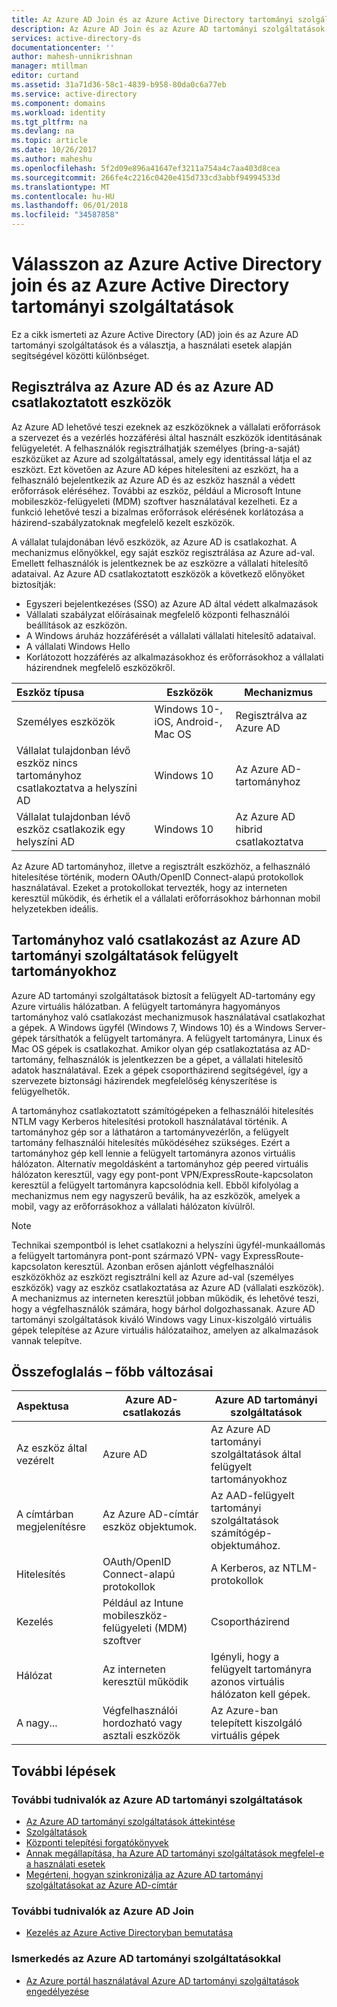 ```yaml
---
title: Az Azure AD Join és az Azure Active Directory tartományi szolgáltatások összehasonlítása |} Microsoft Docs
description: Az Azure AD Join és az Azure AD tartományi szolgáltatások érdemesebb
services: active-directory-ds
documentationcenter: ''
author: mahesh-unnikrishnan
manager: mtillman
editor: curtand
ms.assetid: 31a71d36-58c1-4839-b958-80da0c6a77eb
ms.service: active-directory
ms.component: domains
ms.workload: identity
ms.tgt_pltfrm: na
ms.devlang: na
ms.topic: article
ms.date: 10/26/2017
ms.author: maheshu
ms.openlocfilehash: 5f2d09e896a41647ef3211a754a4c7aa403d8cea
ms.sourcegitcommit: 266fe4c2216c0420e415d733cd3abbf94994533d
ms.translationtype: MT
ms.contentlocale: hu-HU
ms.lasthandoff: 06/01/2018
ms.locfileid: "34587858"
---
```

# <a name="choose-between-azure-active-directory-join-and-azure-active-directory-domain-services"></a>Válasszon az Azure Active Directory join és az Azure Active Directory tartományi szolgáltatások
Ez a cikk ismerteti az Azure Active Directory (AD) join és az Azure AD tartományi szolgáltatások és a választja, a használati esetek alapján segítségével közötti különbséget.

## <a name="azure-ad-registered-and-azure-ad-joined-devices"></a>Regisztrálva az Azure AD és az Azure AD csatlakoztatott eszközök
Az Azure AD lehetővé teszi ezeknek az eszközöknek a vállalati erőforrások a szervezet és a vezérlés hozzáférési által használt eszközök identitásának felügyeletét. A felhasználók regisztrálhatják személyes (bring-a-saját) eszközüket az Azure ad szolgáltatással, amely egy identitással látja el az eszközt. Ezt követően az Azure AD képes hitelesíteni az eszközt, ha a felhasználó bejelentkezik az Azure AD és az eszköz használ a védett erőforrások eléréséhez. További az eszköz, például a Microsoft Intune mobileszköz-felügyeleti (MDM) szoftver használatával kezelheti. Ez a funkció lehetővé teszi a bizalmas erőforrások elérésének korlátozása a házirend-szabályzatoknak megfelelő kezelt eszközök.

A vállalat tulajdonában lévő eszközök, az Azure AD is csatlakozhat. A mechanizmus előnyökkel, egy saját eszköz regisztrálása az Azure ad-val. Emellett felhasználók is jelentkeznek be az eszközre a vállalati hitelesítő adataival. Az Azure AD csatlakoztatott eszközök a következő előnyöket biztosítják:
* Egyszeri bejelentkezéses (SSO) az Azure AD által védett alkalmazások
* Vállalati szabályzat előírásainak megfelelő központi felhasználói beállítások az eszközön.
* A Windows áruház hozzáférését a vállalati vállalati hitelesítő adataival.
* A vállalati Windows Hello
* Korlátozott hozzáférés az alkalmazásokhoz és erőforrásokhoz a vállalati házirendnek megfelelő eszközökről.

| **Eszköz típusa** | **Eszközök** | **Mechanizmus** |
|:---| --- | --- |
| Személyes eszközök | Windows 10-, iOS, Android-, Mac OS | Regisztrálva az Azure AD |
| Vállalat tulajdonban lévő eszköz nincs tartományhoz csatlakoztatva a helyszíni AD | Windows 10 | Az Azure AD-tartományhoz |
| Vállalat tulajdonban lévő eszköz csatlakozik egy helyszíni AD | Windows 10 | Az Azure AD hibrid csatlakoztatva |

Az Azure AD tartományhoz, illetve a regisztrált eszközhöz, a felhasználó hitelesítése történik, modern OAuth/OpenID Connect-alapú protokollok használatával. Ezeket a protokollokat tervezték, hogy az interneten keresztül működik, és érhetik el a vállalati erőforrásokhoz bárhonnan mobil helyzetekben ideális.


## <a name="domain-join-to-azure-ad-domain-services-managed-domains"></a>Tartományhoz való csatlakozást az Azure AD tartományi szolgáltatások felügyelt tartományokhoz
Azure AD tartományi szolgáltatások biztosít a felügyelt AD-tartomány egy Azure virtuális hálózatban. A felügyelt tartományra hagyományos tartományhoz való csatlakozást mechanizmusok használatával csatlakozhat a gépek. A Windows ügyfél (Windows 7, Windows 10) és a Windows Server-gépek társíthatók a felügyelt tartományra. A felügyelt tartományra, Linux és Mac OS gépek is csatlakozhat. Amikor olyan gép csatlakoztatása az AD-tartomány, felhasználók is jelentkezzen be a gépet, a vállalati hitelesítő adatok használatával. Ezek a gépek csoportházirend segítségével, így a szervezete biztonsági házirendek megfelelőség kényszerítése is felügyelhetők.

A tartományhoz csatlakoztatott számítógépeken a felhasználói hitelesítés NTLM vagy Kerberos hitelesítési protokoll használatával történik. A tartományhoz gép sor a láthatáron a tartományvezérlőn, a felügyelt tartomány felhasználói hitelesítés működéséhez szükséges. Ezért a tartományhoz gép kell lennie a felügyelt tartományra azonos virtuális hálózaton. Alternatív megoldásként a tartományhoz gép peered virtuális hálózaton keresztül, vagy egy pont-pont VPN/ExpressRoute-kapcsolaton keresztül a felügyelt tartományra kapcsolódnia kell. Ebből kifolyólag a mechanizmus nem egy nagyszerű beválik, ha az eszközök, amelyek a mobil, vagy az erőforrásokhoz a vállalati hálózaton kívülről.

> [!NOTE]
> Technikai szempontból is lehet csatlakozni a helyszíni ügyfél-munkaállomás a felügyelt tartományra pont-pont származó VPN- vagy ExpressRoute-kapcsolaton keresztül. Azonban erősen ajánlott végfelhasználói eszközökhöz az eszközt regisztrálni kell az Azure ad-val (személyes eszközök) vagy az eszköz csatlakoztatása az Azure AD (vállalati eszközök). A mechanizmus az interneten keresztül jobban működik, és lehetővé teszi, hogy a végfelhasználók számára, hogy bárhol dolgozhassanak. Azure AD tartományi szolgáltatások kiváló Windows vagy Linux-kiszolgáló virtuális gépek telepítése az Azure virtuális hálózataihoz, amelyen az alkalmazások vannak telepítve.


## <a name="summary---key-differences"></a>Összefoglalás – főbb változásai
| **Aspektusa** | **Azure AD-csatlakozás** | **Azure AD tartományi szolgáltatások** |
|:---| --- | --- |
| Az eszköz által vezérelt | Azure AD | Az Azure AD tartományi szolgáltatások által felügyelt tartományokhoz |
| A címtárban megjelenítésre | Az Azure AD-címtár eszköz objektumok. | Az AAD-felügyelt tartományi szolgáltatások számítógép-objektumához. |
| Hitelesítés | OAuth/OpenID Connect-alapú protokollok | A Kerberos, az NTLM-protokollok |
| Kezelés | Például az Intune mobileszköz-felügyeleti (MDM) szoftver | Csoportházirend |
| Hálózat | Az interneten keresztül működik | Igényli, hogy a felügyelt tartományra azonos virtuális hálózaton kell gépek.|
| A nagy... | Végfelhasználói hordozható vagy asztali eszközök | Az Azure-ban telepített kiszolgáló virtuális gépek |


## <a name="next-steps"></a>További lépések
### <a name="learn-more-about-azure-ad-domain-services"></a>További tudnivalók az Azure AD tartományi szolgáltatások
* [Az Azure AD tartományi szolgáltatások áttekintése](active-directory-ds-overview.md)
* [Szolgáltatások](active-directory-ds-features.md)
* [Központi telepítési forgatókönyvek](active-directory-ds-scenarios.md)
* [Annak megállapítása, ha Azure AD tartományi szolgáltatások megfelel-e a használati esetek](active-directory-ds-comparison.md)
* [Megérteni, hogyan szinkronizálja az Azure AD tartományi szolgáltatásokat az Azure AD-címtár](active-directory-ds-synchronization.md)

### <a name="learn-more-about-azure-ad-join"></a>További tudnivalók az Azure AD Join
* [Kezelés az Azure Active Directoryban bemutatása](../active-directory/device-management-introduction.md)

### <a name="get-started-with-azure-ad-domain-services"></a>Ismerkedés az Azure AD tartományi szolgáltatásokkal
* [Az Azure portál használatával Azure AD tartományi szolgáltatások engedélyezése](active-directory-ds-getting-started.md)
